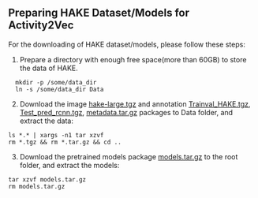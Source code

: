## Preparing HAKE Dataset/Models for Activity2Vec

For the downloading of HAKE dataset/models, please follow these steps:

1. Prepare a directory with enough free space(more than 60GB) to store the data of HAKE.
```
  mkdir -p /some/data_dir
  ln -s /some/data_dir Data
```

2. Download the image [hake-large.tgz](https://1drv.ms/u/s!ArUVoRxpBphYgtVPpYBkJoJ1x6_HiQ?e=pWdrTY) and annotation [Trainval_HAKE.tgz](https://1drv.ms/u/s!ArUVoRxpBphYgtVN5AQc4LHFXEypDA?e=iNwhuW), [Test_pred_rcnn.tgz](https://1drv.ms/u/s!ArUVoRxpBphYgtVM-Sg05B5CgA7IeA?e=a4674G), [metadata.tar.gz](https://1drv.ms/u/s!ArUVoRxpBphYgtYP8dMretXKYIpWRw?e=rlosr5) packages to Data folder, and extract the data:
```
ls *.* | xargs -n1 tar xzvf
rm *.tgz && rm *.tar.gz && cd ..
```

3. Download the pretrained models package [models.tar.gz](https://1drv.ms/u/s!ArUVoRxpBphYgtYQP6rEsNmwfGpIXQ?e=fZ0AoC) to the root folder, and extract the models: 
```
tar xzvf models.tar.gz
rm models.tar.gz
```
